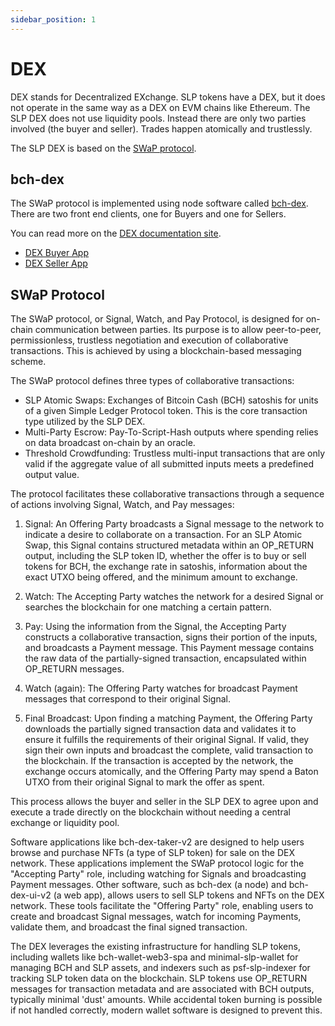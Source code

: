 ```yaml
---
sidebar_position: 1
---
```


# DEX

DEX stands for Decentralized EXchange. SLP tokens have a DEX, but it does not operate in the same way as a DEX on EVM chains like Ethereum. The SLP DEX does not use liquidity pools. Instead there are only two parties involved (the buyer and seller). Trades happen atomically and trustlessly.

The SLP DEX is based on the [SWaP protocol](https://github.com/vinarmani/swap-protocol/blob/master/swap-protocol-spec.md).


## bch-dex

The SWaP protocol is implemented using node software called [bch-dex](https://github.com/Permissionless-Software-Foundation/bch-dex). There are two front end clients, one for Buyers and one for Sellers.

You can read more on the [DEX documentation site](https://dex-docs.psfoundation.info/).

- [DEX Buyer App](https://dex.psfoundation.info)
- [DEX Seller App](https://dex-seller.psfoundation.info)

## SWaP Protocol

The SWaP protocol, or Signal, Watch, and Pay Protocol, is designed for on-chain communication between parties. Its purpose is to allow peer-to-peer, permissionless, trustless negotiation and execution of collaborative transactions. This is achieved by using a blockchain-based messaging scheme.

The SWaP protocol defines three types of collaborative transactions:

- SLP Atomic Swaps: Exchanges of Bitcoin Cash (BCH) satoshis for units of a given Simple Ledger Protocol token. This is the core transaction type utilized by the SLP DEX.
- Multi-Party Escrow: Pay-To-Script-Hash outputs where spending relies on data broadcast on-chain by an oracle.
- Threshold Crowdfunding: Trustless multi-input transactions that are only valid if the aggregate value of all submitted inputs meets a predefined output value.

The protocol facilitates these collaborative transactions through a sequence of actions involving Signal, Watch, and Pay messages:

1. Signal: An Offering Party broadcasts a Signal message to the network to indicate a desire to collaborate on a transaction. For an SLP Atomic Swap, this Signal contains structured metadata within an OP_RETURN output, including the SLP token ID, whether the offer is to buy or sell tokens for BCH, the exchange rate in satoshis, information about the exact UTXO being offered, and the minimum amount to exchange.

2. Watch: The Accepting Party watches the network for a desired Signal or searches the blockchain for one matching a certain pattern.

3. Pay: Using the information from the Signal, the Accepting Party constructs a collaborative transaction, signs their portion of the inputs, and broadcasts a Payment message. This Payment message contains the raw data of the partially-signed transaction, encapsulated within OP_RETURN messages.

4. Watch (again): The Offering Party watches for broadcast Payment messages that correspond to their original Signal.

5. Final Broadcast: Upon finding a matching Payment, the Offering Party downloads the partially signed transaction data and validates it to ensure it fulfills the requirements of their original Signal. If valid, they sign their own inputs and broadcast the complete, valid transaction to the blockchain. If the transaction is accepted by the network, the exchange occurs atomically, and the Offering Party may spend a Baton UTXO from their original Signal to mark the offer as spent.

This process allows the buyer and seller in the SLP DEX to agree upon and execute a trade directly on the blockchain without needing a central exchange or liquidity pool.

Software applications like bch-dex-taker-v2 are designed to help users browse and purchase NFTs (a type of SLP token) for sale on the DEX network. These applications implement the SWaP protocol logic for the "Accepting Party" role, including watching for Signals and broadcasting Payment messages. Other software, such as bch-dex (a node) and bch-dex-ui-v2 (a web app), allows users to sell SLP tokens and NFTs on the DEX network. These tools facilitate the "Offering Party" role, enabling users to create and broadcast Signal messages, watch for incoming Payments, validate them, and broadcast the final signed transaction.

The DEX leverages the existing infrastructure for handling SLP tokens, including wallets like bch-wallet-web3-spa and minimal-slp-wallet for managing BCH and SLP assets, and indexers such as psf-slp-indexer for tracking SLP token data on the blockchain. SLP tokens use OP_RETURN messages for transaction metadata and are associated with BCH outputs, typically minimal 'dust' amounts. While accidental token burning is possible if not handled correctly, modern wallet software is designed to prevent this.